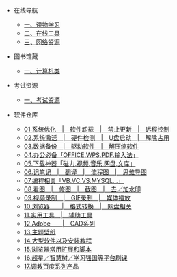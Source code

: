 - 在线导航

  - [一、读物学习](online/1.1.ReadStudy.md)
  - [二、在线工具](online/1.2.OnlineTool.md)
  - [三、网络资源](online/1.3.ResourceSearch.md)
- 图书馆藏

  - [一、计算机类](2.1.ComputerBook.md)
- 考试资源

  - [一、考试资源](3.1.examination.md)
- 软件仓库
  - [01.系统优化　|　软件卸载　|　禁止更新　|　远程控制](ruanjian/1.md)
  - [02.系统激活　|　硬件检测　|　U盘启动　|　解除占用](ruanjian/2.md)
  - [03.数据备份　|　驱动软件　|　解压缩软件](ruanjian/3.md)
  - [04.办公必备「OFFICE.WPS.PDF.输入法」](ruanjian/4.md)
  - [05.下载神器「磁力.视频.音乐.网盘.文库」](ruanjian/5.md)
  - [06.记笔记　|　翻译　|　流程图　|　思维导图](ruanjian/6.md)
  - [07.编程相关「VB.VC.VS.MYSQL…」](ruanjian/7.md)
  - [08.看图　|　修图　|　截图　|　去／加水印](ruanjian/8.md)
  - [09.视频录制　|　GIF录制　|　媒体播放](ruanjian/9.md)
  - [10.浏览器　　|　格式转换　|　网盘相关](ruanjian/10md)
  - [11.实用工具　|　辅助工具](ruanjian/11md)
  - [12.Adobe　　|　CAD系列](ruanjian/12md)
  - [13.主题壁纸](ruanjian/13.md)
  - [14.大型软件以及安装教程](ruanjian/14.md)
  - [15.浏览器常用扩展和脚本](ruanjian/15.md)
  - [16.超星／智慧树／学习强国等平台刷课](ruanjian/16.md)
  - [17.调教百度系列产品](ruanjian/17.md)